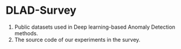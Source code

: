 # DLAD-Survey
1. Public datasets used in Deep learning-based Anomaly Detection methods.
2. The source code of our experiments in the survey.
